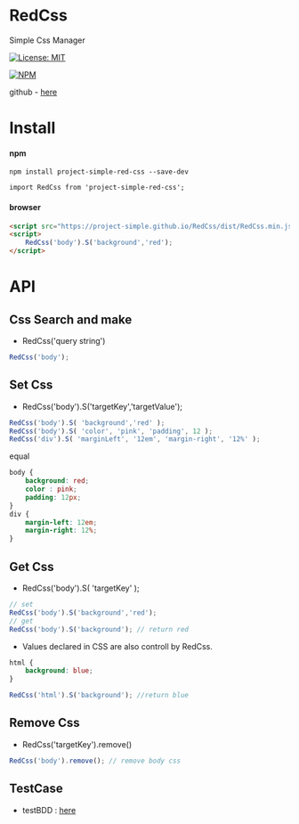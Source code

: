 # RedCss
Simple Css Manager


[![License: MIT](https://img.shields.io/badge/License-MIT-yellow.svg)](https://opensource.org/licenses/MIT)

[![NPM](https://nodei.co/npm/project-simple-red-css.png)](https://npmjs.org/package/project-simple-red-css)

github - [here](https://github.com/project-simple/RedCss)

# Install 
#### npm 
```npm
npm install project-simple-red-css --save-dev
```
```
import RedCss from 'project-simple-red-css';
```
#### browser
```html
<script src="https://project-simple.github.io/RedCss/dist/RedCss.min.js"></script>
<script>
    RedCss('body').S('background','red');
</script>
```

# API

## Css Search and make
- RedCss('query string')
```javascript
RedCss('body');
```
## Set Css 
- RedCss('body').S('targetKey','targetValue');
```javascript
RedCss('body').S( 'background','red' );
RedCss('body').S( 'color', 'pink', 'padding', 12 );
RedCss('div').S( 'marginLeft', '12em', 'margin-right', '12%' );  
```
equal
```css
body { 
    background: red; 
    color : pink;
    padding: 12px;
}
div {
    margin-left: 12em;
    margin-right: 12%;
}
```

## Get Css 
- RedCss('body').S( 'targetKey' );
```javascript
// set
RedCss('body').S('background','red');
// get
RedCss('body').S('background'); // return red
```
* Values declared in CSS are also controll by RedCss.
```css
html {
    background: blue;
}
```
```javascript
RedCss('html').S('background'); //return blue
```

## Remove Css 
- RedCss('targetKey').remove()
```javascript
RedCss('body').remove(); // remove body css
````

## TestCase
- testBDD : [here](https://project-simple.github.io/RedCss/testBDD.html)
